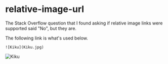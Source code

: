 # relative-image-url
The Stack Overflow question that I found asking if relative image links were supported said "No", but they are.

The following link is what's used below.

    ![Kiku](Kiku.jpg)

![Kiku](Kiku.jpg)
